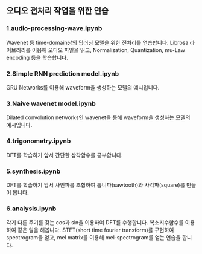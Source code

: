 ## 오디오 전처리 작업을 위한 연습
### 1.audio-processing-wave.ipynb
Wavenet 등 time-domain상의 딥러닝 모델을 위한 전처리를 연습합니다. Librosa 라이브러리를 이용해 오디오 파일을 읽고, Normalization, Quantization, mu-Law encoding 등을 학습합니다.

### 2.Simple RNN prediction model.ipynb
GRU Networks를 이용해 waveform을 생성하는 모델의 예시입니다.

### 3.Naive wavenet model.ipynb
Dilated convolution networks인 wavenet을 통해 waveform을 생성하는 모델의 예시입니다.

### 4.trigonometry.ipynb
DFT를 학습하기 앞서 간단한 삼각함수를 공부합니다.

### 5.synthesis.ipynb
DFT를 학습하기 앞서 사인파를 조합하여 톱니파(sawtooth)와 사각파(square)를 만들어 봅니다.

### 6.analysis.ipynb
각기 다른 주기를 갖는 cos과 sin을 이용하여 DFT를 수행합니다. 
복소지수함수를 이용하여 같은 일을 해봅니다.
STFT(short time fourier transform)를 구현하여 spectrogram을 얻고, 
mel matrix를 이용해 mel-spectrogram를 얻는 연습을 합니다.
